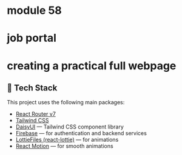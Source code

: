 # module 58
# job portal
# creating a practical full webpage 
## 🚀 Tech Stack

This project uses the following main packages:

- [React Router v7](https://reactrouter.com/)
- [Tailwind CSS](https://tailwindcss.com/)
- [DaisyUI](https://daisyui.com/) — Tailwind CSS component library
- [Firebase](https://firebase.google.com/) — for authentication and backend services
- [LottieFiles (react-lottie)](https://www.lottiefiles.com/) — for animations
- [React Motion](https://https://motion.dev) — for smooth animations
